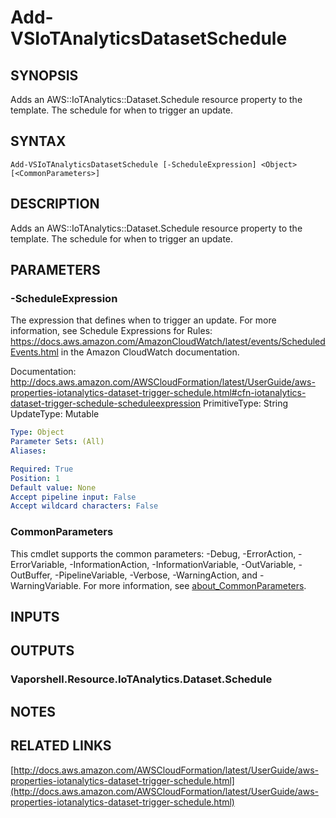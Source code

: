 # Add-VSIoTAnalyticsDatasetSchedule

## SYNOPSIS
Adds an AWS::IoTAnalytics::Dataset.Schedule resource property to the template.
The schedule for when to trigger an update.

## SYNTAX

```
Add-VSIoTAnalyticsDatasetSchedule [-ScheduleExpression] <Object> [<CommonParameters>]
```

## DESCRIPTION
Adds an AWS::IoTAnalytics::Dataset.Schedule resource property to the template.
The schedule for when to trigger an update.

## PARAMETERS

### -ScheduleExpression
The expression that defines when to trigger an update.
For more information, see  Schedule Expressions for Rules: https://docs.aws.amazon.com/AmazonCloudWatch/latest/events/ScheduledEvents.html in the Amazon CloudWatch documentation.

Documentation: http://docs.aws.amazon.com/AWSCloudFormation/latest/UserGuide/aws-properties-iotanalytics-dataset-trigger-schedule.html#cfn-iotanalytics-dataset-trigger-schedule-scheduleexpression
PrimitiveType: String
UpdateType: Mutable

```yaml
Type: Object
Parameter Sets: (All)
Aliases:

Required: True
Position: 1
Default value: None
Accept pipeline input: False
Accept wildcard characters: False
```

### CommonParameters
This cmdlet supports the common parameters: -Debug, -ErrorAction, -ErrorVariable, -InformationAction, -InformationVariable, -OutVariable, -OutBuffer, -PipelineVariable, -Verbose, -WarningAction, and -WarningVariable. For more information, see [about_CommonParameters](http://go.microsoft.com/fwlink/?LinkID=113216).

## INPUTS

## OUTPUTS

### Vaporshell.Resource.IoTAnalytics.Dataset.Schedule
## NOTES

## RELATED LINKS

[http://docs.aws.amazon.com/AWSCloudFormation/latest/UserGuide/aws-properties-iotanalytics-dataset-trigger-schedule.html](http://docs.aws.amazon.com/AWSCloudFormation/latest/UserGuide/aws-properties-iotanalytics-dataset-trigger-schedule.html)

